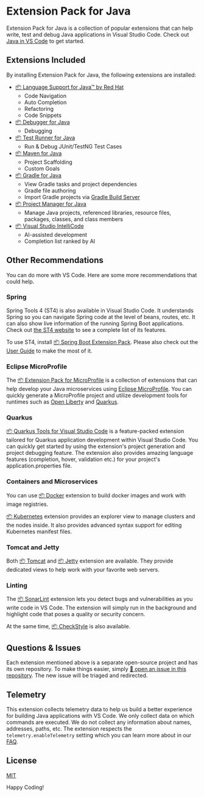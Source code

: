 # Extension Pack for Java

Extension Pack for Java is a collection of popular extensions that can help
write, test and debug Java applications in Visual Studio Code. Check out
[Java in VS Code](https://code.visualstudio.com/docs/languages/java) to get
started.

## Extensions Included

By installing Extension Pack for Java, the following extensions are installed:

- [📦 Language Support for Java™ by Red Hat ](https://marketplace.visualstudio.com/items?itemName=redhat.java)
    - Code Navigation
    - Auto Completion
    - Refactoring
    - Code Snippets
- [📦 Debugger for Java](https://marketplace.visualstudio.com/items?itemName=vscjava.vscode-java-debug)
    - Debugging
- [📦 Test Runner for Java](https://marketplace.visualstudio.com/items?itemName=vscjava.vscode-java-test)
    - Run & Debug JUnit/TestNG Test Cases
- [📦 Maven for Java](https://marketplace.visualstudio.com/items?itemName=vscjava.vscode-maven)
    - Project Scaffolding
    - Custom Goals
- [📦 Gradle for Java](https://marketplace.visualstudio.com/items?itemName=vscjava.vscode-gradle)
    - View Gradle tasks and project dependencies
    - Gradle file authoring
    - Import Gradle projects via [Gradle Build Server](https://github.com/microsoft/build-server-for-gradle)
- [📦 Project Manager for Java](https://marketplace.visualstudio.com/items?itemName=vscjava.vscode-java-dependency)
    - Manage Java projects, referenced libraries, resource files, packages, classes, and class members
- [📦 Visual Studio IntelliCode](https://marketplace.visualstudio.com/items?itemName=VisualStudioExptTeam.vscodeintellicode)
    - AI-assisted development
    - Completion list ranked by AI

## Other Recommendations

You can do more with VS Code. Here are some more recommendations that could
help.

### Spring

Spring Tools 4 (ST4) is also available in Visual Studio Code. It understands
Spring so you can navigate Spring code at the level of beans, routes, etc. It
can also show live information of the running Spring Boot applications. Check
out [the ST4 website](https://spring.io/tools) to see a complete list of its
features.

To use ST4, install
[📦 Spring Boot Extension Pack](https://marketplace.visualstudio.com/items?itemName=vmware.vscode-boot-dev-pack).
Please also check out the
[User Guide](https://github.com/spring-projects/sts4/wiki) to make the most of
it.

### Eclipse MicroProfile

The
[📦 Extension Pack for MicroProfile](https://marketplace.visualstudio.com/items?itemName=MicroProfile-Community.vscode-microprofile-pack)
is a collection of extensions that can help develop your Java microservices
using [Eclipse MicroProfile](https://microprofile.io/). You can quickly generate
a MicroProfile project and utilize development tools for runtimes such as
[Open Liberty](https://openliberty.io/) and [Quarkus](https://quarkus.io/).

### Quarkus

[📦 Quarkus Tools for Visual Studio Code](https://marketplace.visualstudio.com/items?itemName=redhat.vscode-quarkus)
is a feature-packed extension tailored for Quarkus application development
within Visual Studio Code. You can quickly get started by using the extension's
project generation and project debugging feature. The extension also provides
amazing language features (completion, hover, validation etc.) for your
project's application.properties file.

### Containers and Microservices

You can use
[📦 Docker](https://marketplace.visualstudio.com/items?itemName=PeterJausovec.vscode-docker)
extension to build docker images and work with image registries.

[📦 Kubernetes](https://marketplace.visualstudio.com/items?itemName=ms-kubernetes-tools.vscode-kubernetes-tools)
extension provides an explorer view to manage clusters and the nodes inside. It
also provides advanced syntax support for editing Kubernetes manifest files.

### Tomcat and Jetty

Both
[📦 Tomcat](https://marketplace.visualstudio.com/items?itemName=adashen.vscode-tomcat)
and
[📦 Jetty](https://marketplace.visualstudio.com/items?itemName=SummerSun.vscode-jetty)
extension are available. They provide dedicated views to help work with your
favorite web servers.

### Linting

The
[📦 SonarLint](https://marketplace.visualstudio.com/items?itemName=SonarSource.sonarlint-vscode)
extension lets you detect bugs and vulnerabilities as you write code in VS Code.
The extension will simply run in the background and highlight code that poses a
quality or security concern.

At the same time,
[📦 CheckStyle](https://marketplace.visualstudio.com/items?itemName=shengchen.vscode-checkstyle)
is also available.

## Questions & Issues

Each extension mentioned above is a separate open-source project and has its own
repository. To make things easier, simply
[🙋 open an issue in this repository](https://github.com/Microsoft/vscode-java-pack/issues).
The new issue will be triaged and redirected.

## Telemetry

This extension collects telemetry data to help us build a better experience for
building Java applications with VS Code. We only collect data on which commands
are executed. We do not collect any information about names, addresses, paths,
etc. The extension respects the `telemetry.enableTelemetry` setting which you
can learn more about in our
[FAQ](https://code.visualstudio.com/docs/supporting/faq#_how-to-disable-telemetry-reporting).

## License

[MIT](https://github.com/Microsoft/vscode-java-pack/blob/master/LICENSE.txt)

Happy Coding!
